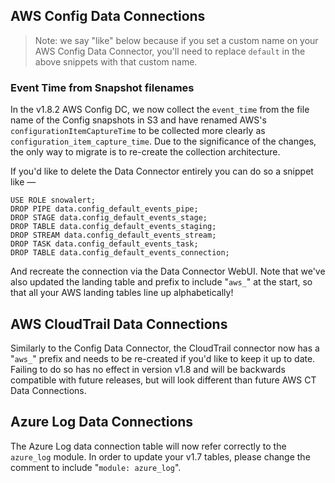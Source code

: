 ## AWS Config Data Connections

> Note: we say "like" below because if you set a custom name on your AWS Config Data Connector, you'll need to replace `default` in the above snippets with that custom name.

### Event Time from Snapshot filenames

In the v1.8.2 AWS Config DC, we now collect the `event_time` from the file name of the Config snapshots in S3 and have renamed AWS's `configurationItemCaptureTime` to be collected more clearly as `configuration_item_capture_time`. Due to the significance of the changes, the only way to migrate is to re-create the collection architecture.

If you'd like to delete the Data Connector entirely you can do so a snippet like —

~~~
USE ROLE snowalert;
DROP PIPE data.config_default_events_pipe;
DROP STAGE data.config_default_events_stage;
DROP TABLE data.config_default_events_staging;
DROP STREAM data.config_default_events_stream;
DROP TASK data.config_default_events_task;
DROP TABLE data.config_default_events_connection;
~~~

And recreate the connection via the Data Connector WebUI. Note that we've also updated the landing table and prefix to include "`aws_`" at the start, so that all your AWS landing tables line up alphabetically!

## AWS CloudTrail Data Connections

Similarly to the Config Data Connector, the CloudTrail connector now has a "`aws_`" prefix and needs to be re-created if you'd like to keep it up to date. Failing to do so has no effect in version v1.8 and will be backwards compatible with future releases, but will look different than future AWS CT Data Connections.

## Azure Log Data Connections

The Azure Log data connection table will now refer correctly to the `azure_log` module. In order to update your v1.7 tables, please change the comment to include "`module: azure_log`".

